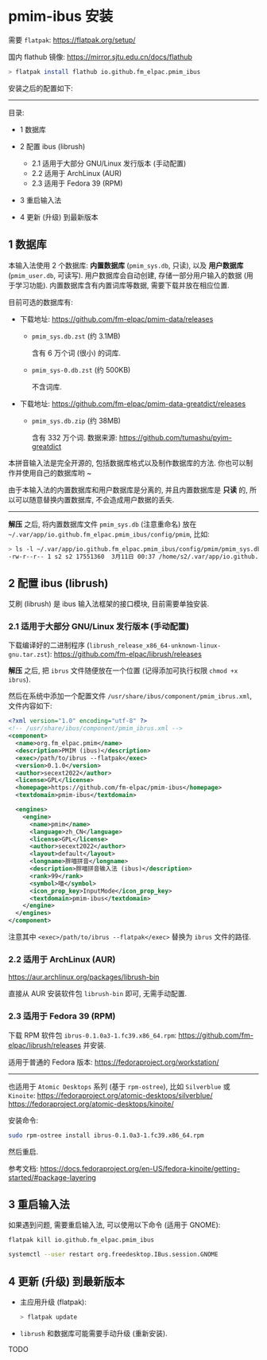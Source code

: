# pmim-ibus 安装

需要 `flatpak`: <https://flatpak.org/setup/>

国内 flathub 镜像: <https://mirror.sjtu.edu.cn/docs/flathub>

```sh
> flatpak install flathub io.github.fm_elpac.pmim_ibus
```

安装之后的配置如下:

---

目录:

- 1 数据库

- 2 配置 ibus (librush)
  - 2.1 适用于大部分 GNU/Linux 发行版本 (手动配置)
  - 2.2 适用于 ArchLinux (AUR)
  - 2.3 适用于 Fedora 39 (RPM)

- 3 重启输入法

- 4 更新 (升级) 到最新版本

## 1 数据库

本输入法使用 2 个数据库: **内置数据库** (`pmim_sys.db`, 只读), 以及
**用户数据库** (`pmim_user.db`, 可读写). 用户数据库会自动创建,
存储一部分用户输入的数据 (用于学习功能). 内置数据库含有内置词库等数据,
需要下载并放在相应位置.

目前可选的数据库有:

- 下载地址: <https://github.com/fm-elpac/pmim-data/releases>

  - `pmim_sys.db.zst` (约 3.1MB)

    含有 6 万个词 (很小) 的词库.

  - `pmim_sys-0.db.zst` (约 500KB)

    不含词库.

- 下载地址: <https://github.com/fm-elpac/pmim-data-greatdict/releases>

  - `pmim_sys.db.zip` (约 38MB)

    含有 332 万个词. 数据来源: <https://github.com/tumashu/pyim-greatdict>

本拼音输入法是完全开源的, 包括数据库格式以及制作数据库的方法.
你也可以制作并使用自己的数据库哟 ~

由于本输入法的内置数据库和用户数据库是分离的, 并且内置数据库是 **只读** 的,
所以可以随意替换内置数据库, 不会造成用户数据的丢失.

---

**解压** 之后, 将内置数据库文件 `pmim_sys.db` (注意重命名) 放在
`~/.var/app/io.github.fm_elpac.pmim_ibus/config/pmim`, 比如:

```sh
> ls -l ~/.var/app/io.github.fm_elpac.pmim_ibus/config/pmim/pmim_sys.db
-rw-r--r-- 1 s2 s2 17551360  3月11日 00:37 /home/s2/.var/app/io.github.fm_elpac.pmim_ibus/config/pmim/pmim_sys.db
```

## 2 配置 ibus (librush)

艾刷 (librush) 是 ibus 输入法框架的接口模块, 目前需要单独安装.

### 2.1 适用于大部分 GNU/Linux 发行版本 (手动配置)

下载编译好的二进制程序 (`librush_release_x86_64-unknown-linux-gnu.tar.zst`):
<https://github.com/fm-elpac/librush/releases>

**解压** 之后, 把 `ibrus` 文件随便放在一个位置 (记得添加可执行权限
`chmod +x ibrus`).

然后在系统中添加一个配置文件 `/usr/share/ibus/component/pmim_ibrus.xml`,
文件内容如下:

```xml
<?xml version="1.0" encoding="utf-8" ?>
<!-- /usr/share/ibus/component/pmim_ibrus.xml -->
<component>
  <name>org.fm_elpac.pmim</name>
  <description>PMIM (ibus)</description>
  <exec>/path/to/ibrus --flatpak</exec>
  <version>0.1.0</version>
  <author>secext2022</author>
  <license>GPL</license>
  <homepage>https://github.com/fm-elpac/pmim-ibus</homepage>
  <textdomain>pmim-ibus</textdomain>

  <engines>
    <engine>
      <name>pmim</name>
      <language>zh_CN</language>
      <license>GPL</license>
      <author>secext2022</author>
      <layout>default</layout>
      <longname>胖喵拼音</longname>
      <description>胖喵拼音输入法 (ibus)</description>
      <rank>99</rank>
      <symbol>喵</symbol>
      <icon_prop_key>InputMode</icon_prop_key>
      <textdomain>pmim-ibus</textdomain>
    </engine>
  </engines>
</component>
```

注意其中 `<exec>/path/to/ibrus --flatpak</exec>` 替换为 `ibrus` 文件的路径.

### 2.2 适用于 ArchLinux (AUR)

<https://aur.archlinux.org/packages/librush-bin>

直接从 AUR 安装软件包 `librush-bin` 即可, 无需手动配置.

### 2.3 适用于 Fedora 39 (RPM)

下载 RPM 软件包 `ibrus-0.1.0a3-1.fc39.x86_64.rpm`:
<https://github.com/fm-elpac/librush/releases> 并安装.

适用于普通的 Fedora 版本: <https://fedoraproject.org/workstation/>

---

也适用于 `Atomic Desktops` 系列 (基于 `rpm-ostree`), 比如 `Silverblue` 或
`Kinoite`: <https://fedoraproject.org/atomic-desktops/silverblue/>
<https://fedoraproject.org/atomic-desktops/kinoite/>

安装命令:

```sh
sudo rpm-ostree install ibrus-0.1.0a3-1.fc39.x86_64.rpm
```

然后重启.

参考文档:
<https://docs.fedoraproject.org/en-US/fedora-kinoite/getting-started/#package-layering>

## 3 重启输入法

如果遇到问题, 需要重启输入法, 可以使用以下命令 (适用于 GNOME):

```sh
flatpak kill io.github.fm_elpac.pmim_ibus

systemctl --user restart org.freedesktop.IBus.session.GNOME
```

## 4 更新 (升级) 到最新版本

- 主应用升级 (flatpak):

  ```sh
  > flatpak update
  ```

- `librush` 和数据库可能需要手动升级 (重新安装).

TODO
